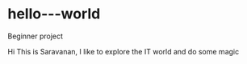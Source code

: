 # hello---world
Beginner project

Hi This is Saravanan,
I like to explore the IT world and do some magic
